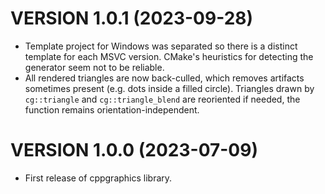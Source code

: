 VERSION 1.0.1 (2023-09-28)
==========================

- Template project for Windows was separated so there is a distinct template for each MSVC version. CMake's heuristics for detecting the generator seem not to be reliable.
- All rendered triangles are now back-culled, which removes artifacts sometimes present (e.g. dots inside a filled circle). Triangles drawn by `cg::triangle` and `cg::triangle_blend` are reoriented if needed, the function remains orientation-independent.




VERSION 1.0.0 (2023-07-09)
==========================

- First release of cppgraphics library.
